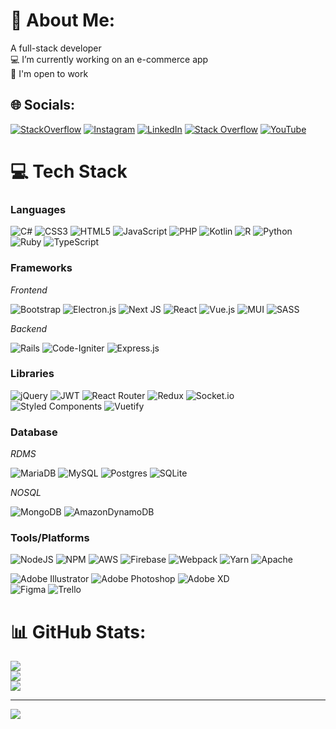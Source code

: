 # 💫 About Me:
A full-stack developer<br>💻 I’m currently working on an e-commerce app<br>🔭 I'm open to work


## 🌐 Socials:
[![StackOverflow](https://img.shields.io/badge/StackOverflow-%23f48225.svg?logo=StackOverflow&logoColor=white)](https://stackoverflow.com/users/3994797/wakeel) 
[![Instagram](https://img.shields.io/badge/Instagram-%23E4405F.svg?logo=Instagram&logoColor=white)](https://instagram.com/hollax1) 
[![LinkedIn](https://img.shields.io/badge/LinkedIn-%230077B5.svg?logo=linkedin&logoColor=white)](https://linkedin.com/in/wakeel-ogunsanya) 
[![Stack Overflow](https://img.shields.io/badge/-Stackoverflow-FE7A16?logo=stack-overflow&logoColor=white)](https://stackoverflow.com/users/3994797/) 
[![YouTube](https://img.shields.io/badge/YouTube-%23FF0000.svg?logo=YouTube&logoColor=white)](https://youtube.com/c/UCc4UNF0kF6YuMPFVXcf53fw) 

# 💻 Tech Stack
### Languages
![C#](https://img.shields.io/badge/c%23-%23239120.svg?style=for-the-badge&logo=c-sharp&logoColor=white) 
![CSS3](https://img.shields.io/badge/css3-%231572B6.svg?style=for-the-badge&logo=css3&logoColor=white) 
![HTML5](https://img.shields.io/badge/html5-%23E34F26.svg?style=for-the-badge&logo=html5&logoColor=white) 
![JavaScript](https://img.shields.io/badge/javascript-%23323330.svg?style=for-the-badge&logo=javascript&logoColor=%23F7DF1E) 
![PHP](https://img.shields.io/badge/php-%23777BB4.svg?style=for-the-badge&logo=php&logoColor=white) 
![Kotlin](https://img.shields.io/badge/kotlin-%230095D5.svg?style=for-the-badge&logo=kotlin&logoColor=white) 
![R](https://img.shields.io/badge/r-%23276DC3.svg?style=for-the-badge&logo=r&logoColor=white) 
![Python](https://img.shields.io/badge/python-3670A0?style=for-the-badge&logo=python&logoColor=ffdd54) 
![Ruby](https://img.shields.io/badge/ruby-%23CC342D.svg?style=for-the-badge&logo=ruby&logoColor=white) 
![TypeScript](https://img.shields.io/badge/typescript-%23007ACC.svg?style=for-the-badge&logo=typescript&logoColor=white) 

### Frameworks
*Frontend*

![Bootstrap](https://img.shields.io/badge/bootstrap-%23563D7C.svg?style=for-the-badge&logo=bootstrap&logoColor=white) 
![Electron.js](https://img.shields.io/badge/Electron-191970?style=for-the-badge&logo=Electron&logoColor=white)
![Next JS](https://img.shields.io/badge/Next-black?style=for-the-badge&logo=next.js&logoColor=white)
![React](https://img.shields.io/badge/react-%2320232a.svg?style=for-the-badge&logo=react&logoColor=%2361DAFB)
 ![Vue.js](https://img.shields.io/badge/vuejs-%2335495e.svg?style=for-the-badge&logo=vuedotjs&logoColor=%234FC08D)
![MUI](https://img.shields.io/badge/MUI-%230081CB.svg?style=for-the-badge&logo=material-ui&logoColor=white)
![SASS](https://img.shields.io/badge/SASS-hotpink.svg?style=for-the-badge&logo=SASS&logoColor=white) 
 
*Backend*

![Rails](https://img.shields.io/badge/rails-%23CC0000.svg?style=for-the-badge&logo=ruby-on-rails&logoColor=white)
![Code-Igniter](https://img.shields.io/badge/CodeIgniter-%23EF4223.svg?style=for-the-badge&logo=codeIgniter&logoColor=white) 
![Express.js](https://img.shields.io/badge/express.js-%23404d59.svg?style=for-the-badge&logo=express&logoColor=%2361DAFB)

### Libraries

 ![jQuery](https://img.shields.io/badge/jquery-%230769AD.svg?style=for-the-badge&logo=jquery&logoColor=white)
 ![JWT](https://img.shields.io/badge/JWT-black?style=for-the-badge&logo=JSON%20web%20tokens) 
  ![React Router](https://img.shields.io/badge/React_Router-CA4245?style=for-the-badge&logo=react-router&logoColor=white) 
  ![Redux](https://img.shields.io/badge/redux-%23593d88.svg?style=for-the-badge&logo=redux&logoColor=white)
  ![Socket.io](https://img.shields.io/badge/Socket.io-black?style=for-the-badge&logo=socket.io&badgeColor=010101) 
  ![Styled Components](https://img.shields.io/badge/styled--components-DB7093?style=for-the-badge&logo=styled-components&logoColor=white)
   ![Vuetify](https://img.shields.io/badge/Vuetify-1867C0?style=for-the-badge&logo=vuetify&logoColor=AEDDFF) 


### Database

*RDMS*
 
![MariaDB](https://img.shields.io/badge/MariaDB-003545?style=for-the-badge&logo=mariadb&logoColor=white)
![MySQL](https://img.shields.io/badge/mysql-%2300f.svg?style=for-the-badge&logo=mysql&logoColor=white) ![Postgres](https://img.shields.io/badge/postgres-%23316192.svg?style=for-the-badge&logo=postgresql&logoColor=white) ![SQLite](https://img.shields.io/badge/sqlite-%2307405e.svg?style=for-the-badge&logo=sqlite&logoColor=white) 

 *NOSQL*
 
 ![MongoDB](https://img.shields.io/badge/MongoDB-%234ea94b.svg?style=for-the-badge&logo=mongodb&logoColor=white) 
 ![AmazonDynamoDB](https://img.shields.io/badge/Amazon%20DynamoDB-4053D6?style=for-the-badge&logo=Amazon%20DynamoDB&logoColor=white) 

### Tools/Platforms
![NodeJS](https://img.shields.io/badge/node.js-6DA55F?style=for-the-badge&logo=node.js&logoColor=white) 
![NPM](https://img.shields.io/badge/NPM-%23000000.svg?style=for-the-badge&logo=npm&logoColor=white)
![AWS](https://img.shields.io/badge/AWS-%23FF9900.svg?style=for-the-badge&logo=amazon-aws&logoColor=white) 
![Firebase](https://img.shields.io/badge/firebase-%23039BE5.svg?style=for-the-badge&logo=firebase) 
![Webpack](https://img.shields.io/badge/webpack-%238DD6F9.svg?style=for-the-badge&logo=webpack&logoColor=black)
![Yarn](https://img.shields.io/badge/yarn-%232C8EBB.svg?style=for-the-badge&logo=yarn&logoColor=white) 
![Apache](https://img.shields.io/badge/apache-%23D42029.svg?style=for-the-badge&logo=apache&logoColor=white) 

![Adobe Illustrator](https://img.shields.io/badge/adobeillustrator-%23FF9A00.svg?style=for-the-badge&logo=adobeillustrator&logoColor=white) 
![Adobe Photoshop](https://img.shields.io/badge/adobephotoshop-%2331A8FF.svg?style=for-the-badge&logo=adobephotoshop&logoColor=white) ![Adobe XD](https://img.shields.io/badge/Adobe%20XD-470137?style=for-the-badge&logo=Adobe%20XD&logoColor=#FF61F6) 	
![Figma](https://img.shields.io/badge/figma-%23F24E1E.svg?style=for-the-badge&logo=figma&logoColor=white) 
![Trello](https://img.shields.io/badge/Trello-%23026AA7.svg?style=for-the-badge&logo=Trello&logoColor=white)

# 📊 GitHub Stats:
![](https://github-readme-stats.vercel.app/api?username=hollax&theme=dark&hide_border=false&include_all_commits=true&count_private=true)<br/>
![](https://github-readme-streak-stats.herokuapp.com/?user=hollax&theme=dark&hide_border=false)<br/>
![](https://github-readme-stats.vercel.app/api/top-langs/?username=hollax&theme=dark&hide_border=false&include_all_commits=true&count_private=true&layout=compact)


---
[![](https://visitcount.itsvg.in/api?id=hollax&icon=0&color=0)](https://visitcount.itsvg.in)
